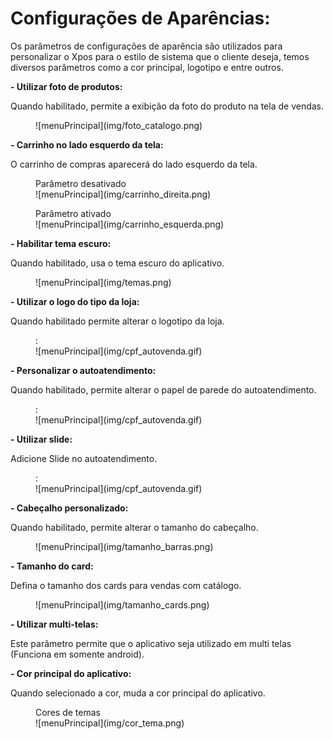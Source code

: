 # **Configurações de Aparências:**

Os parâmetros de configurações de aparência são utilizados para personalizar o Xpos para o estilo de sistema que o cliente deseja, temos diversos parâmetros como a cor principal, logotipo e entre outros.

**- Utilizar foto de produtos:**

Quando habilitado, permite a exibição da foto do produto na tela de vendas.

<figure markdown>
  ![menuPrincipal](img/foto_catalogo.png)
</figure>

**- Carrinho no lado esquerdo da tela:**

O carrinho de compras aparecerá do lado esquerdo da tela.

<figure markdown>
  <figcaption>Parâmetro desativado</figcaption>
  ![menuPrincipal](img/carrinho_direita.png)
</figure>

<figure markdown>
  <figcaption>Parâmetro ativado</figcaption>
  ![menuPrincipal](img/carrinho_esquerda.png)
</figure>

**- Habilitar tema escuro:**

Quando habilitado, usa o tema escuro do aplicativo.

<figure markdown>
  ![menuPrincipal](img/temas.png)
</figure>

**- Utilizar o logo do tipo da loja:**

Quando habilitado permite alterar o logotipo da loja.

<figure markdown>
  <figcaption>:</figcaption>
  ![menuPrincipal](img/cpf_autovenda.gif)
</figure>

**- Personalizar o autoatendimento:**

Quando habilitado, permite alterar o papel de parede do autoatendimento.

<figure markdown>
  <figcaption>:</figcaption>
  ![menuPrincipal](img/cpf_autovenda.gif)
</figure>

**- Utilizar slide:**

Adicione Slide no autoatendimento.

<figure markdown>
  <figcaption>:</figcaption>
  ![menuPrincipal](img/cpf_autovenda.gif)
</figure>

**- Cabeçalho personalizado:**

Quando habilitado, permite alterar o tamanho do cabeçalho.

<figure markdown>
  ![menuPrincipal](img/tamanho_barras.png)
</figure>

**- Tamanho do card:**

Defina o tamanho dos cards para vendas com catálogo.

<figure markdown>
  ![menuPrincipal](img/tamanho_cards.png)
</figure>

**- Utilizar multi-telas:**

Este parâmetro permite que o aplicativo seja utilizado em multi telas (Funciona em somente android).

**- Cor principal do aplicativo:**

Quando selecionado a cor, muda a cor principal do aplicativo.

<figure markdown>
  <figcaption>Cores de temas</figcaption>
  ![menuPrincipal](img/cor_tema.png)
</figure>
